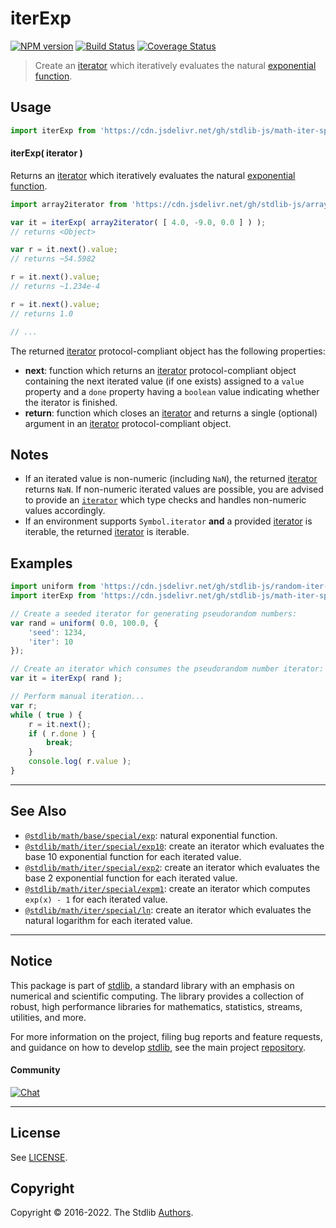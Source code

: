 <!--

@license Apache-2.0

Copyright (c) 2020 The Stdlib Authors.

Licensed under the Apache License, Version 2.0 (the "License");
you may not use this file except in compliance with the License.
You may obtain a copy of the License at

   http://www.apache.org/licenses/LICENSE-2.0

Unless required by applicable law or agreed to in writing, software
distributed under the License is distributed on an "AS IS" BASIS,
WITHOUT WARRANTIES OR CONDITIONS OF ANY KIND, either express or implied.
See the License for the specific language governing permissions and
limitations under the License.

-->

# iterExp

[![NPM version][npm-image]][npm-url] [![Build Status][test-image]][test-url] [![Coverage Status][coverage-image]][coverage-url] <!-- [![dependencies][dependencies-image]][dependencies-url] -->

> Create an [iterator][mdn-iterator-protocol] which iteratively evaluates the natural [exponential function][@stdlib/math/base/special/exp].

<!-- Section to include introductory text. Make sure to keep an empty line after the intro `section` element and another before the `/section` close. -->

<section class="intro">

</section>

<!-- /.intro -->

<!-- Package usage documentation. -->



<section class="usage">

## Usage

```javascript
import iterExp from 'https://cdn.jsdelivr.net/gh/stdlib-js/math-iter-special-exp@deno/mod.js';
```

#### iterExp( iterator )

Returns an [iterator][mdn-iterator-protocol] which iteratively evaluates the natural [exponential function][@stdlib/math/base/special/exp].

```javascript
import array2iterator from 'https://cdn.jsdelivr.net/gh/stdlib-js/array-to-iterator@deno/mod.js';

var it = iterExp( array2iterator( [ 4.0, -9.0, 0.0 ] ) );
// returns <Object>

var r = it.next().value;
// returns ~54.5982

r = it.next().value;
// returns ~1.234e-4

r = it.next().value;
// returns 1.0

// ...
```

The returned [iterator][mdn-iterator-protocol] protocol-compliant object has the following properties:

-   **next**: function which returns an [iterator][mdn-iterator-protocol] protocol-compliant object containing the next iterated value (if one exists) assigned to a `value` property and a `done` property having a `boolean` value indicating whether the iterator is finished.
-   **return**: function which closes an [iterator][mdn-iterator-protocol] and returns a single (optional) argument in an [iterator][mdn-iterator-protocol] protocol-compliant object.

</section>

<!-- /.usage -->

<!-- Package usage notes. Make sure to keep an empty line after the `section` element and another before the `/section` close. -->

<section class="notes">

## Notes

-   If an iterated value is non-numeric (including `NaN`), the returned [iterator][mdn-iterator-protocol] returns `NaN`. If non-numeric iterated values are possible, you are advised to provide an [`iterator`][mdn-iterator-protocol] which type checks and handles non-numeric values accordingly.
-   If an environment supports `Symbol.iterator` **and** a provided [iterator][mdn-iterator-protocol] is iterable, the returned [iterator][mdn-iterator-protocol] is iterable.

</section>

<!-- /.notes -->

<!-- Package usage examples. -->

<section class="examples">

## Examples

<!-- eslint no-undef: "error" -->

```javascript
import uniform from 'https://cdn.jsdelivr.net/gh/stdlib-js/random-iter-uniform@deno/mod.js';
import iterExp from 'https://cdn.jsdelivr.net/gh/stdlib-js/math-iter-special-exp@deno/mod.js';

// Create a seeded iterator for generating pseudorandom numbers:
var rand = uniform( 0.0, 100.0, {
    'seed': 1234,
    'iter': 10
});

// Create an iterator which consumes the pseudorandom number iterator:
var it = iterExp( rand );

// Perform manual iteration...
var r;
while ( true ) {
    r = it.next();
    if ( r.done ) {
        break;
    }
    console.log( r.value );
}
```

</section>

<!-- /.examples -->

<!-- Section to include cited references. If references are included, add a horizontal rule *before* the section. Make sure to keep an empty line after the `section` element and another before the `/section` close. -->

<section class="references">

</section>

<!-- /.references -->

<!-- Section for related `stdlib` packages. Do not manually edit this section, as it is automatically populated. -->

<section class="related">

* * *

## See Also

-   <span class="package-name">[`@stdlib/math/base/special/exp`][@stdlib/math/base/special/exp]</span><span class="delimiter">: </span><span class="description">natural exponential function.</span>
-   <span class="package-name">[`@stdlib/math/iter/special/exp10`][@stdlib/math/iter/special/exp10]</span><span class="delimiter">: </span><span class="description">create an iterator which evaluates the base 10 exponential function for each iterated value.</span>
-   <span class="package-name">[`@stdlib/math/iter/special/exp2`][@stdlib/math/iter/special/exp2]</span><span class="delimiter">: </span><span class="description">create an iterator which evaluates the base 2 exponential function for each iterated value.</span>
-   <span class="package-name">[`@stdlib/math/iter/special/expm1`][@stdlib/math/iter/special/expm1]</span><span class="delimiter">: </span><span class="description">create an iterator which computes `exp(x) - 1` for each iterated value.</span>
-   <span class="package-name">[`@stdlib/math/iter/special/ln`][@stdlib/math/iter/special/ln]</span><span class="delimiter">: </span><span class="description">create an iterator which evaluates the natural logarithm for each iterated value.</span>

</section>

<!-- /.related -->

<!-- Section for all links. Make sure to keep an empty line after the `section` element and another before the `/section` close. -->


<section class="main-repo" >

* * *

## Notice

This package is part of [stdlib][stdlib], a standard library with an emphasis on numerical and scientific computing. The library provides a collection of robust, high performance libraries for mathematics, statistics, streams, utilities, and more.

For more information on the project, filing bug reports and feature requests, and guidance on how to develop [stdlib][stdlib], see the main project [repository][stdlib].

#### Community

[![Chat][chat-image]][chat-url]

---

## License

See [LICENSE][stdlib-license].


## Copyright

Copyright &copy; 2016-2022. The Stdlib [Authors][stdlib-authors].

</section>

<!-- /.stdlib -->

<!-- Section for all links. Make sure to keep an empty line after the `section` element and another before the `/section` close. -->

<section class="links">

[npm-image]: http://img.shields.io/npm/v/@stdlib/math-iter-special-exp.svg
[npm-url]: https://npmjs.org/package/@stdlib/math-iter-special-exp

[test-image]: https://github.com/stdlib-js/math-iter-special-exp/actions/workflows/test.yml/badge.svg?branch=main
[test-url]: https://github.com/stdlib-js/math-iter-special-exp/actions/workflows/test.yml?query=branch:main

[coverage-image]: https://img.shields.io/codecov/c/github/stdlib-js/math-iter-special-exp/main.svg
[coverage-url]: https://codecov.io/github/stdlib-js/math-iter-special-exp?branch=main

<!--

[dependencies-image]: https://img.shields.io/david/stdlib-js/math-iter-special-exp.svg
[dependencies-url]: https://david-dm.org/stdlib-js/math-iter-special-exp/main

-->

[chat-image]: https://img.shields.io/gitter/room/stdlib-js/stdlib.svg
[chat-url]: https://gitter.im/stdlib-js/stdlib/

[stdlib]: https://github.com/stdlib-js/stdlib

[stdlib-authors]: https://github.com/stdlib-js/stdlib/graphs/contributors

[umd]: https://github.com/umdjs/umd
[es-module]: https://developer.mozilla.org/en-US/docs/Web/JavaScript/Guide/Modules

[deno-url]: https://github.com/stdlib-js/math-iter-special-exp/tree/deno
[umd-url]: https://github.com/stdlib-js/math-iter-special-exp/tree/umd
[esm-url]: https://github.com/stdlib-js/math-iter-special-exp/tree/esm
[branches-url]: https://github.com/stdlib-js/math-iter-special-exp/blob/main/branches.md

[stdlib-license]: https://raw.githubusercontent.com/stdlib-js/math-iter-special-exp/main/LICENSE

[mdn-iterator-protocol]: https://developer.mozilla.org/en-US/docs/Web/JavaScript/Reference/Iteration_protocols#The_iterator_protocol

<!-- <related-links> -->

[@stdlib/math/base/special/exp]: https://github.com/stdlib-js/math-base-special-exp/tree/deno

[@stdlib/math/iter/special/exp10]: https://github.com/stdlib-js/math-iter-special-exp10/tree/deno

[@stdlib/math/iter/special/exp2]: https://github.com/stdlib-js/math-iter-special-exp2/tree/deno

[@stdlib/math/iter/special/expm1]: https://github.com/stdlib-js/math-iter-special-expm1/tree/deno

[@stdlib/math/iter/special/ln]: https://github.com/stdlib-js/math-iter-special-ln/tree/deno

<!-- </related-links> -->

</section>

<!-- /.links -->
